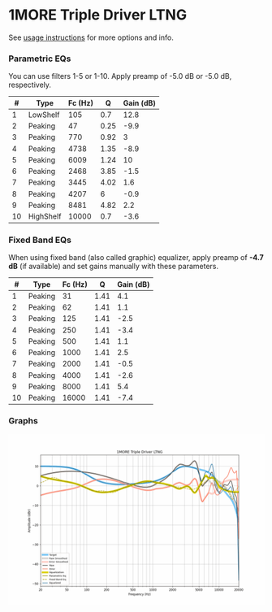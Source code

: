 # 1MORE Triple Driver LTNG
See [usage instructions](https://github.com/jaakkopasanen/AutoEq#usage) for more options and info.

### Parametric EQs
You can use filters 1-5 or 1-10. Apply preamp of -5.0 dB or -5.0 dB, respectively.

|   # | Type      |   Fc (Hz) |    Q |   Gain (dB) |
|-----|-----------|-----------|------|-------------|
|   1 | LowShelf  |       105 | 0.7  |        12.8 |
|   2 | Peaking   |        47 | 0.25 |        -9.9 |
|   3 | Peaking   |       770 | 0.92 |         3   |
|   4 | Peaking   |      4738 | 1.35 |        -8.9 |
|   5 | Peaking   |      6009 | 1.24 |        10   |
|   6 | Peaking   |      2468 | 3.85 |        -1.5 |
|   7 | Peaking   |      3445 | 4.02 |         1.6 |
|   8 | Peaking   |      4207 | 6    |        -0.9 |
|   9 | Peaking   |      8481 | 4.82 |         2.2 |
|  10 | HighShelf |     10000 | 0.7  |        -3.6 |

### Fixed Band EQs
When using fixed band (also called graphic) equalizer, apply preamp of **-4.7 dB** (if available) and set gains manually with these parameters.

|   # | Type    |   Fc (Hz) |    Q |   Gain (dB) |
|-----|---------|-----------|------|-------------|
|   1 | Peaking |        31 | 1.41 |         4.1 |
|   2 | Peaking |        62 | 1.41 |         1.1 |
|   3 | Peaking |       125 | 1.41 |        -2.5 |
|   4 | Peaking |       250 | 1.41 |        -3.4 |
|   5 | Peaking |       500 | 1.41 |         1.1 |
|   6 | Peaking |      1000 | 1.41 |         2.5 |
|   7 | Peaking |      2000 | 1.41 |        -0.5 |
|   8 | Peaking |      4000 | 1.41 |        -2.6 |
|   9 | Peaking |      8000 | 1.41 |         5.4 |
|  10 | Peaking |     16000 | 1.41 |        -7.4 |

### Graphs
![](./1MORE%20Triple%20Driver%20LTNG.png)
